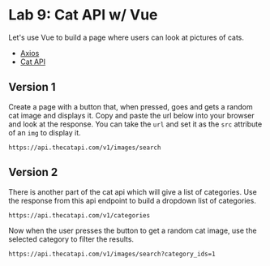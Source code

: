 

# Lab 9: Cat API w/ Vue

Let's use Vue to build a page where users can look at pictures of cats.

- [Axios](../docs/13%20-%20APIs%20and%20Ajax.md)
- [Cat API](https://thecatapi.com/)

## Version 1

Create a page with a button that, when pressed, goes and gets a random cat image and displays it. Copy and paste the url below into your browser and look at the response. You can take the `url` and set it as the `src` attribute of an `img` to display it.

`https://api.thecatapi.com/v1/images/search`


## Version 2

There is another part of the cat api which will give a list of categories. Use the response from this api endpoint to build a dropdown list of categories.

`https://api.thecatapi.com/v1/categories`

Now when the user presses the button to get a random cat image, use the selected category to filter the results.

`https://api.thecatapi.com/v1/images/search?category_ids=1`

